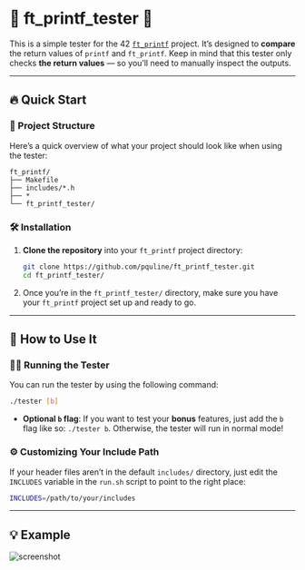 # 🚀 ft\_printf\_tester 🚀

This is a simple tester for the 42 [`ft_printf`](https://github.com/pquline/ft_printf) project. It’s designed to **compare** the return values of `printf` and `ft_printf`.
Keep in mind that this tester only checks **the return values** — so you’ll need to manually inspect the outputs.

---

## 🔥 Quick Start

### 🌲 Project Structure

Here’s a quick overview of what your project should look like when using the tester:

```text
ft_printf/
├── Makefile
├── includes/*.h
├── *
└── ft_printf_tester/
```

### 🛠️ Installation

1. **Clone the repository** into your `ft_printf` project directory:

   ```bash
   git clone https://github.com/pquline/ft_printf_tester.git
   cd ft_printf_tester/
   ```

2. Once you’re in the `ft_printf_tester/` directory, make sure you have your `ft_printf` project set up and ready to go.

---

## 🚀 How to Use It

### 🏃‍♂️ Running the Tester

You can run the tester by using the following command:

```bash
./tester [b]
```

* **Optional `b` flag**: If you want to test your **bonus** features, just add the `b` flag like so: `./tester b`. Otherwise, the tester will run in normal mode!

### ⚙️ Customizing Your Include Path

If your header files aren’t in the default `includes/` directory, just edit the `INCLUDES` variable in the `run.sh` script to point to the right place:

```bash
INCLUDES=/path/to/your/includes
```

---

## 💡 Example

![screenshot](https://github.com/user-attachments/assets/62b54d36-19d3-406a-978f-f0c383b3dee7)
